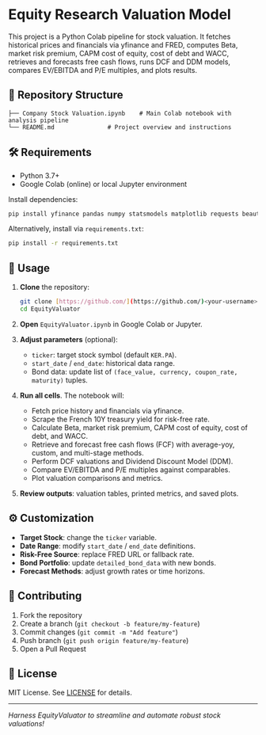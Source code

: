 # Equity Research Valuation Model
This project is a Python Colab pipeline for stock valuation. It fetches historical prices and financials via yfinance and FRED, computes Beta, market risk premium, CAPM cost of equity, cost of debt and WACC, retrieves and forecasts free cash flows, runs DCF and DDM models, compares EV/EBITDA and P/E multiples, and plots results.

## 📁 Repository Structure

```text
├── Company Stock Valuation.ipynb    # Main Colab notebook with analysis pipeline
└── README.md               # Project overview and instructions
```

## 🛠️ Requirements

* Python 3.7+
* Google Colab (online) or local Jupyter environment

Install dependencies:

```bash
pip install yfinance pandas numpy statsmodels matplotlib requests beautifulsoup4 scipy
```

Alternatively, install via `requirements.txt`:

```bash
pip install -r requirements.txt
```

## 🚀 Usage

1. **Clone** the repository:

   ```bash
   git clone [https://github.com/](https://github.com/)<your-username>/EquityValuator.git
   cd EquityValuator
   ```

2. **Open** `EquityValuator.ipynb` in Google Colab or Jupyter.

3. **Adjust parameters** (optional):
   - `ticker`: target stock symbol (default `KER.PA`).
   - `start_date` / `end_date`: historical data range.
   - Bond data: update list of `(face_value, currency, coupon_rate, maturity)` tuples.

4. **Run all cells**. The notebook will:
   - Fetch price history and financials via yfinance.
   - Scrape the French 10Y treasury yield for risk-free rate.
   - Calculate Beta, market risk premium, CAPM cost of equity, cost of debt, and WACC.
   - Retrieve and forecast free cash flows (FCF) with average-yoy, custom, and multi-stage methods.
   - Perform DCF valuations and Dividend Discount Model (DDM).
   - Compare EV/EBITDA and P/E multiples against comparables.
   - Plot valuation comparisons and metrics.

5. **Review outputs**: valuation tables, printed metrics, and saved plots.

## ⚙️ Customization

- **Target Stock**: change the `ticker` variable.
- **Date Range**: modify `start_date` / `end_date` definitions.
- **Risk-Free Source**: replace FRED URL or fallback rate.
- **Bond Portfolio**: update `detailed_bond_data` with new bonds.
- **Forecast Methods**: adjust growth rates or time horizons.

## 🤝 Contributing

1. Fork the repository
2. Create a branch (`git checkout -b feature/my-feature`)
3. Commit changes (`git commit -m "Add feature"`)
4. Push branch (`git push origin feature/my-feature`)
5. Open a Pull Request

## 📄 License

MIT License. See [LICENSE](LICENSE) for details.

---
*Harness EquityValuator to streamline and automate robust stock valuations!*

```

